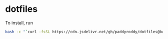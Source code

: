 # dotfiles

To install, run
```bash
bash -c "`curl -fsSL https://cdn.jsdelivr.net/gh/paddyroddy/dotfiles@b48803ce3190e32cf2a420ca993133862a9aa400/install.sh`"
```
